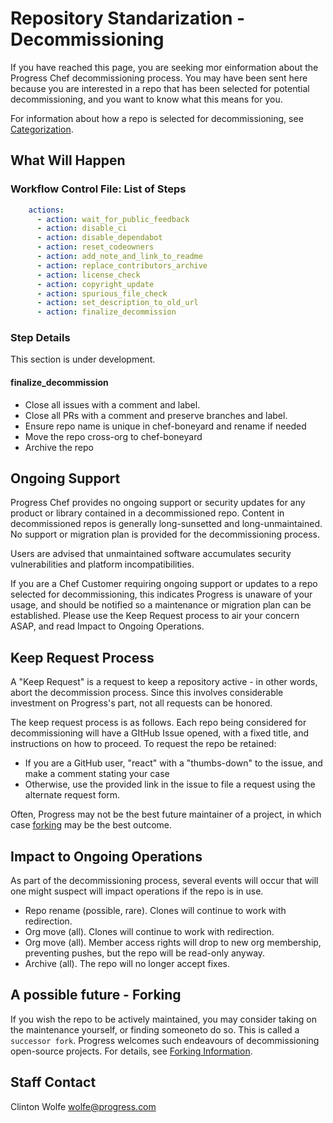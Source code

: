 # Repository Standarization - Decommissioning

If you have reached this page, you are seeking mor einformation about the Progress Chef decommissioning process. You may have been sent here because you are interested in a repo that has been selected for potential decommissioning, and you want to know what this means for you.

For information about how a repo is selected for decommissioning, see [Categorization](categorization.md).

## What Will Happen

### Workflow Control File: List of Steps

```yaml
    actions:
      - action: wait_for_public_feedback
      - action: disable_ci
      - action: disable_dependabot
      - action: reset_codeowners
      - action: add_note_and_link_to_readme
      - action: replace_contributors_archive
      - action: license_check
      - action: copyright_update
      - action: spurious_file_check
      - action: set_description_to_old_url
      - action: finalize_decommission
```

### Step Details

This section is under development.

#### finalize_decommission

* Close all issues with a comment and label.
* Close all PRs with a comment and preserve branches and label.
* Ensure repo name is unique in chef-boneyard and rename if needed
* Move the repo cross-org to chef-boneyard
* Archive the repo

## Ongoing Support

Progress Chef provides no ongoing support or security updates for any product or library contained in a decommissioned repo. Content in decommissioned repos is generally long-sunsetted and long-unmaintained. No support or migration plan is provided for the decommissioning process.

Users are advised that unmaintained software accumulates security vulnerabilities and platform incompatibilities. 

If you are a Chef Customer requiring ongoing support or updates to a repo selected for decommissioning, this indicates Progress is unaware of your usage, and should be notified so a maintenance or migration plan can be established. Please use the Keep Request process to air your concern ASAP, and read Impact to Ongoing Operations.

## Keep Request Process

A "Keep Request" is a request to keep a repository active - in other words, abort the decommission process. Since this involves considerable investment on Progress's part, not all requests can be honored.

The keep request process is as follows. Each repo being considered for decommissioning will have a GItHub Issue opened, with a fixed title, and instructions on how to proceed. To request the repo be retained:

 * If you are a GitHub user, "react" with a "thumbs-down" to the issue, and make a comment stating your case
 * Otherwise, use the provided link in the issue to file a request using the alternate request form.

Often, Progress may not be the best future maintainer of a project, in which case [forking](forking.md) may be the best outcome.

## Impact to Ongoing Operations

As part of the decommissioning process, several events will occur that will one might suspect will impact operations if the repo is in use.

 * Repo rename (possible, rare). Clones will continue to work with redirection.
 * Org move (all). Clones will continue to work with redirection.
 * Org move (all). Member access rights will drop to new org membership, preventing pushes, but the repo will be read-only anyway.
 * Archive (all). The repo will no longer accept fixes.

## A possible future - Forking

If you wish the repo to be actively maintained, you may consider taking on the maintenance yourself, or finding someoneto do so. This is called a `successor fork`. Progress welcomes such endeavours of decommissioning open-source projects. For details, see [Forking Information](forking.md).

## Staff Contact

Clinton Wolfe
wolfe@progress.com